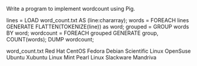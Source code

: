Write a program to implement wordcount using Pig.

lines = LOAD word_count.txt AS (line:chararray);
words = FOREACH lines GENERATE FLATTEN(TOKENIZE(line)) as word;
grouped = GROUP words BY word;
wordcount = FOREACH grouped GENERATE group, COUNT(words);
DUMP wordcount;

word_count.txt
Red Hat
CentOS
Fedora
Debian
Scientific Linux
OpenSuse
Ubuntu
Xubuntu
Linux Mint
Pearl Linux
Slackware
Mandriva
